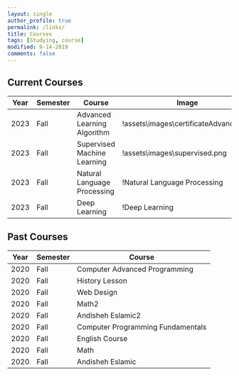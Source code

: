 ```yaml
---
layout: single
author_profile: true
permalink: /links/
title: Courses
tags: [Studying, course]
modified: 9-14-2019
comments: false
---
```



## Current Courses

| Year | Semester | Course | Image |
| ---- | -------- | ------ | ----- |
| 2023 | Fall     | Advanced Learning Algorithm | !assets\images\certificateAdvance.png |
| 2023 | Fall     | Supervised Machine Learning | !assets\images\supervised.png |
| 2023 | Fall     | Natural Language Processing | !Natural Language Processing |
| 2023 | Fall     | Deep Learning | !Deep Learning |

## Past Courses

| Year | Semester | Course |
| ---- | -------- | ------ |
| 2020 | Fall     | Computer Advanced Programming |
| 2020 | Fall     | History Lesson |
| 2020 | Fall     | Web Design |
| 2020 | Fall     | Math2 |
| 2020 | Fall     | Andisheh Eslamic2 |
| 2020 | Fall     | Computer Programming Fundamentals |
| 2020 | Fall     | English Course |
| 2020 | Fall     | Math |
| 2020 | Fall     | Andisheh Eslamic |
<!-- 
## More Past Courses

| Year | Semester | Course |
| ---- | -------- | ------ |
...
-->
